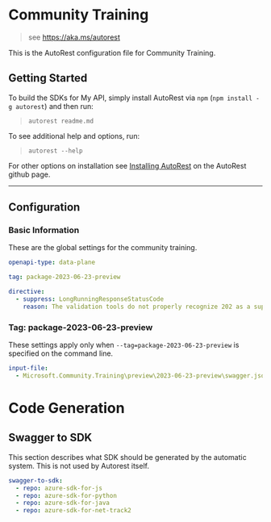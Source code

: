# Community Training

> see https://aka.ms/autorest

This is the AutoRest configuration file for Community Training.

## Getting Started

To build the SDKs for My API, simply install AutoRest via `npm` (`npm install -g autorest`) and then run:

> `autorest readme.md`

To see additional help and options, run:

> `autorest --help`

For other options on installation see [Installing AutoRest](https://aka.ms/autorest/install) on the AutoRest github page.

---

## Configuration

### Basic Information

These are the global settings for the community training.

```yaml
openapi-type: data-plane

tag: package-2023-06-23-preview

directive:
  - suppress: LongRunningResponseStatusCode
    reason: The validation tools do not properly recognize 202 as a supported response code.
```

### Tag: package-2023-06-23-preview

These settings apply only when `--tag=package-2023-06-23-preview` is specified on the command line.

```yaml $(tag) == 'package-2023-06-23-preview'
input-file:
  - Microsoft.Community.Training\preview\2023-06-23-preview\swagger.json
```

# Code Generation

## Swagger to SDK

This section describes what SDK should be generated by the automatic system.
This is not used by Autorest itself.

```yaml $(swagger-to-sdk)
swagger-to-sdk:
  - repo: azure-sdk-for-js
  - repo: azure-sdk-for-python
  - repo: azure-sdk-for-java
  - repo: azure-sdk-for-net-track2
```